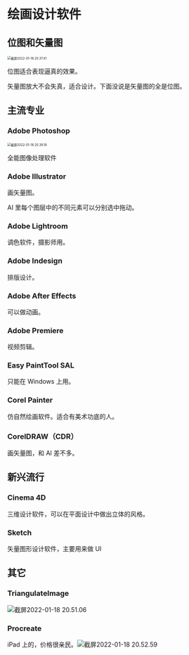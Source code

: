 # 绘画设计软件

## 位图和矢量图

<img src="/Users/yangdong/Library/CloudStorage/OneDrive-Personal/Media/Knowledge Base.media/截屏2022-01-18 20.37.41.png" alt="截屏2022-01-18 20.37.41" style="zoom:50%;" />

位图适合表现逼真的效果。

矢量图放大不会失真，适合设计。下面没说是矢量图的全是位图。

## 主流专业

### Adobe Photoshop

<img src="/Users/yangdong/Library/CloudStorage/OneDrive-Personal/Media/Knowledge Base.media/截屏2022-01-18 20.39.19.png" alt="截屏2022-01-18 20.39.19" style="zoom:50%;" />

全能图像处理软件

### Adobe Illustrator

画矢量图。

AI 里每个图层中的不同元素可以分别选中拖动。

### Adobe Lightroom

调色软件，摄影师用。

### Adobe Indesign

排版设计。

### Adobe After Effects

可以做动画。

### Adobe Premiere

视频剪辑。

### Easy PaintTool SAL

只能在 Windows 上用。

### Corel Painter

仿自然绘画软件。适合有美术功底的人。

### CorelDRAW（CDR）

画矢量图，和 AI 差不多。

## 新兴流行

### Cinema 4D

三维设计软件，可以在平面设计中做出立体的风格。

### Sketch

矢量图形设计软件，主要用来做 UI

## 其它

### TriangulateImage

<img src="/Users/yangdong/Library/CloudStorage/OneDrive-Personal/Media/Knowledge Base.media/截屏2022-01-18 20.51.06.png" alt="截屏2022-01-18 20.51.06" style="zoom:100%;" />

### Procreate

iPad 上的，价格很亲民。<img src="/Users/yangdong/Library/CloudStorage/OneDrive-Personal/Media/Knowledge Base.media/截屏2022-01-18 20.52.59.png" alt="截屏2022-01-18 20.52.59" style="zoom:100%;" />
